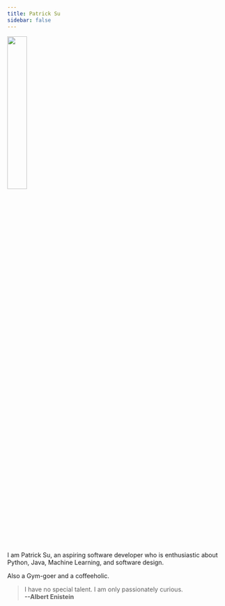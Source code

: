 ```yaml
---
title: Patrick Su
sidebar: false
---
```


<img alt="" src="https://imgur.com/WGPwR5T.png" style="width: 30%; height: 30%;"> 

I am Patrick Su, an aspiring software developer who is enthusiastic about Python, Java, Machine Learning, and software design. 

Also a Gym-goer and a coffeeholic.
<br />
> I have no special talent. I am only passionately curious. <br /> 
> **--Albert Enistein**

 
